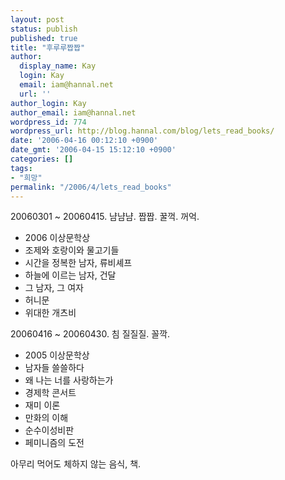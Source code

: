 ```yaml
---
layout: post
status: publish
published: true
title: "후루루짭짭"
author:
  display_name: Kay
  login: Kay
  email: iam@hannal.net
  url: ''
author_login: Kay
author_email: iam@hannal.net
wordpress_id: 774
wordpress_url: http://blog.hannal.com/blog/lets_read_books/
date: '2006-04-16 00:12:10 +0900'
date_gmt: '2006-04-15 15:12:10 +0900'
categories: []
tags:
- "희망"
permalink: "/2006/4/lets_read_books"
---
```

<p>20060301 ~ 20060415. 냠냠냠. 짭짭. 꿀꺽. 꺼억.</p>
<ul>
<li>2006 이상문학상</li>
<li>조제와 호랑이와 물고기들</li>
<li>시간을 정복한 남자, 류비셰프</li>
<li>하늘에 이르는 남자, 건달</li>
<li>그 남자, 그 여자</li>
<li>허니문</li>
<li>위대한 개츠비</li>
</ul>
<p>20060416 ~ 20060430. 침 질질질. 꼴깍.</p>
<ul>
<li>2005 이상문학상</li>
<li>남자들 쓸쓸하다</li>
<li>왜 나는 너를 사랑하는가</li>
<li>경제학 콘서트</li>
<li>재미 이론</li>
<li>만화의 이해</li>
<li>순수이성비판</li>
<li>페미니즘의 도전</li>
</ul>
<p>아무리 먹어도 체하지 않는 음식, 책.</p>
